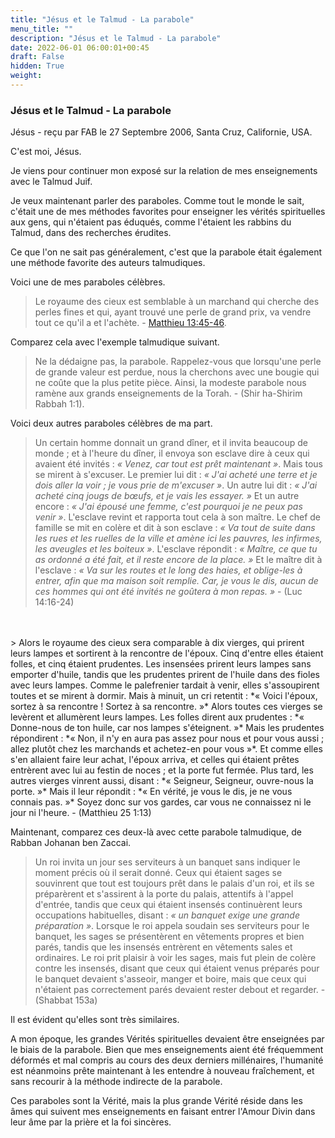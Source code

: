 ```yaml
---
title: "Jésus et le Talmud - La parabole"
menu_title: ""
description: "Jésus et le Talmud - La parabole"
date: 2022-06-01 06:00:01+00:45
draft: False
hidden: True
weight:
---
```

### Jésus et le Talmud - La parabole

Jésus - reçu par FAB le 27 Septembre 2006, Santa Cruz, Californie, USA.

C'est moi, Jésus.

Je viens pour continuer mon exposé sur la relation de mes enseignements avec le Talmud Juif.

Je veux maintenant parler des paraboles. Comme tout le monde le sait, c'était une de mes méthodes favorites pour enseigner les vérités spirituelles aux gens, qui n'étaient pas éduqués, comme l'étaient les rabbins du Talmud, dans des recherches érudites.

Ce que l'on ne sait pas généralement, c'est que la parabole était également une méthode favorite des auteurs talmudiques.

Voici une de mes paraboles célèbres.

> Le royaume des cieux est semblable à un marchand qui cherche des perles fines et qui, ayant trouvé une perle de grand prix, va vendre tout ce qu'il a et l'achète. - [Matthieu 13:45-46](https://saintebible.com/matthew/13-45.htm).

Comparez cela avec l'exemple talmudique suivant.

> Ne la dédaigne pas, la parabole. Rappelez-vous que lorsqu'une perle de grande valeur est perdue, nous la cherchons avec une bougie qui ne coûte que la plus petite pièce. Ainsi, la modeste parabole nous ramène aux grands enseignements de la Torah. - (Shir ha-Shirim Rabbah 1:1).

Voici deux autres paraboles célèbres de ma part.

> Un certain homme donnait un grand dîner, et il invita beaucoup de monde ; et à l'heure du dîner, il envoya son esclave dire à ceux qui avaient été invités : *« Venez, car tout est prêt maintenant »*. Mais tous se mirent à s'excuser. Le premier lui dit : *« J'ai acheté une terre et je dois aller la voir ; je vous prie de m'excuser »*. Un autre lui dit : *« J'ai acheté cinq jougs de bœufs, et je vais les essayer. »* Et un autre encore : *« J'ai épousé une femme, c'est pourquoi je ne peux pas venir »*. L'esclave revint et rapporta tout cela à son maître. Le chef de famille se mit en colère et dit à son esclave : *« Va tout de suite dans les rues et les ruelles de la ville et amène ici les pauvres, les infirmes, les aveugles et les boiteux »*. L'esclave répondit : *« Maître, ce que tu as ordonné a été fait, et il reste encore de la place. »* Et le maître dit à l'esclave : *« Va sur les routes et le long des haies, et oblige-les à entrer, afin que ma maison soit remplie. Car, je vous le dis, aucun de ces hommes qui ont été invités ne goûtera à mon repas. »* - (Luc 14:16-24)
<br>
<br>
> Alors le royaume des cieux sera comparable à dix vierges, qui prirent leurs lampes et sortirent à la rencontre de l'époux. Cinq d'entre elles étaient folles, et cinq étaient prudentes. Les insensées prirent leurs lampes sans emporter d'huile, tandis que les prudentes prirent de l'huile dans des fioles avec leurs lampes. Comme le palefrenier tardait à venir, elles s'assoupirent toutes et se mirent à dormir. Mais à minuit, un cri retentit : *« Voici l'époux, sortez à sa rencontre ! Sortez à sa rencontre. »* Alors toutes ces vierges se levèrent et allumèrent leurs lampes. Les folles dirent aux prudentes : *« Donne-nous de ton huile, car nos lampes s'éteignent. »* Mais les prudentes répondirent : *« Non, il n'y en aura pas assez pour nous et pour vous aussi ; allez plutôt chez les marchands et achetez-en pour vous »*. Et comme elles s'en allaient faire leur achat, l'époux arriva, et celles qui étaient prêtes entrèrent avec lui au festin de noces ; et la porte fut fermée. Plus tard, les autres vierges vinrent aussi, disant : *« Seigneur, Seigneur, ouvre-nous la porte. »* Mais il leur répondit : *« En vérité, je vous le dis, je ne vous connais pas. »* Soyez donc sur vos gardes, car vous ne connaissez ni le jour ni l'heure. - (Matthieu 25 1:13)

Maintenant, comparez ces deux-là avec cette parabole talmudique, de Rabban Johanan ben Zaccai.

> Un roi invita un jour ses serviteurs à un banquet sans indiquer le moment précis où il serait donné. Ceux qui étaient sages se souvinrent que tout est toujours prêt dans le palais d'un roi, et ils se préparèrent et s'assirent à la porte du palais, attentifs à l'appel d'entrée, tandis que ceux qui étaient insensés continuèrent leurs occupations habituelles, disant : *« un banquet exige une grande préparation »*. Lorsque le roi appela soudain ses serviteurs pour le banquet, les sages se présentèrent en vêtements propres et bien parés, tandis que les insensés entrèrent en vêtements sales et ordinaires. Le roi prit plaisir à voir les sages, mais fut plein de colère contre les insensés, disant que ceux qui étaient venus préparés pour le banquet devaient s'asseoir, manger et boire, mais que ceux qui n'étaient pas correctement parés devaient rester debout et regarder. - (Shabbat 153a)

Il est évident qu'elles sont très similaires.

A mon époque, les grandes Vérités spirituelles devaient être enseignées par le biais de la parabole. Bien que mes enseignements aient été fréquemment déformés et mal compris au cours des deux derniers millénaires, l'humanité est néanmoins prête maintenant à les entendre à nouveau fraîchement, et sans recourir à la méthode indirecte de la parabole.

Ces paraboles sont la Vérité, mais la plus grande Vérité réside dans les âmes qui suivent mes enseignements en faisant entrer l'Amour Divin dans leur âme par la prière et la foi sincères.
